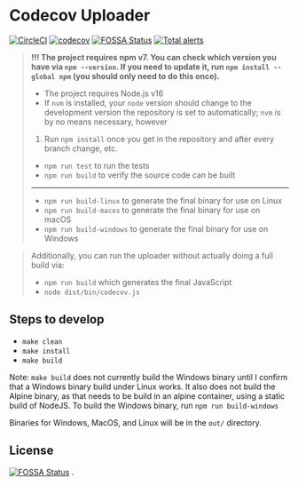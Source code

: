 # Codecov Uploader

[![CircleCI](https://circleci.com/gh/codecov/uploader.svg?style=shield&circle-token=def755bf76a1d8c36436c3115530c7eac7fa30e0)](https://circleci.com/gh/codecov/uploader) [![codecov](https://codecov.io/gh/codecov/uploader/branch/master/graph/badge.svg?token=X1gImxfIya)](https://codecov.io/gh/codecov/uploader)
[![FOSSA Status](https://app.fossa.com/api/projects/git%2Bgithub.com%2Fcodecov%2Fuploader.svg?type=shield)](https://app.fossa.com/projects/git%2Bgithub.com%2Fcodecov%2Fuploader?ref=badge_shield) [![Total alerts](https://img.shields.io/lgtm/alerts/g/codecov/uploader.svg?logo=lgtm&logoWidth=18)](https://lgtm.com/projects/g/codecov/uploader/alerts/)

> **!!! The project requires npm v7. You can check which version you have via `npm --version`. If you need to update it, run `npm install --global npm` (you should only need to do this once).**
>
> - The project requires Node.js v16
> - If `nvm` is installed, your `node` version should change to the development version the repository is set to automatically; `nvm` is by no means necessary, however
>
> 1. Run `npm install` once you get in the repository and after every branch change, etc.
>
> - `npm run test` to run the tests
> - `npm run build` to verify the source code can be built
>
> ---
>
> - `npm run build-linux` to generate the final binary for use on Linux
> - `npm run build-macos` to generate the final binary for use on macOS
> - `npm run build-windows` to generate the final binary for use on Windows

> Additionally, you can run the uploader without actually doing a full build via:
>
> - `npm run build` which generates the final JavaScript
> - `node dist/bin/codecov.js`

## Steps to develop

- `make clean`
- `make install`
- `make build`

Note: `make build` does not currently build the Windows binary until I confirm that a Windows binary build under Linux works. It also does not build the Alpine binary, as that needs to be build in an alpine container, using a static build of NodeJS. To build the Windows binary, run `npm run build-windows`

Binaries for Windows, MacOS, and Linux will be in the `out/` directory.

## License

[![FOSSA Status](https://app.fossa.com/api/projects/git%2Bgithub.com%2Fcodecov%2Fuploader.svg?type=large)](https://app.fossa.com/projects/git%2Bgithub.com%2Fcodecov%2Fuploader?ref=badge_large)
.
